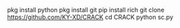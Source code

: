pkg install python
pkg install git
pip install rich
git clone https://github.com/KY-XD/CRACK
cd CRACK
python sc.py
